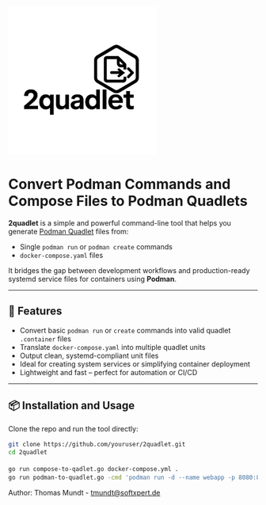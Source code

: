 <img src="2quadlet-logo.png" alt="2quadlet" width="300"/>

# Convert Podman Commands and Compose Files to Podman Quadlets

**2quadlet** is a simple and powerful command-line tool that helps you generate [Podman Quadlet](https://docs.podman.io/en/latest/markdown/podman-systemd.unit.html) files from:

- Single `podman run` or `podman create` commands
- `docker-compose.yaml` files

It bridges the gap between development workflows and production-ready systemd service files for containers using **Podman**.

---

## 🚀 Features

- Convert basic `podman run` or `create` commands into valid quadlet `.container` files
- Translate `docker-compose.yaml` into multiple quadlet units
- Output clean, systemd-compliant unit files
- Ideal for creating system services or simplifying container deployment
- Lightweight and fast – perfect for automation or CI/CD

---

## 📦 Installation and Usage

Clone the repo and run the tool directly:

```bash
git clone https://github.com/youruser/2quadlet.git
cd 2quadlet

go run compose-to-qadlet.go docker-compose.yml .
go run podman-to-quadlet.go -cmd 'podman run -d --name webapp -p 8080:80 -v /data:/app/data:Z docker.io/nginx:latest'  -output .
```

Author: Thomas Mundt - tmundt@softxpert.de
